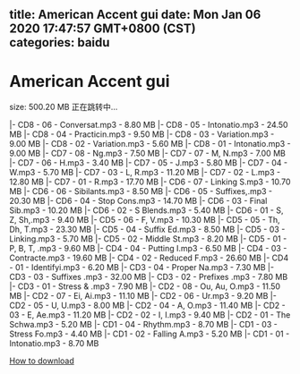 
title: American Accent gui
date: Mon Jan 06 2020 17:47:57 GMT+0800 (CST)    
categories: baidu
---

# American Accent gui
size: 500.20 MB
 正在跳转中...
 
|- CD8 - 06 - Conversat.mp3 - 8.80 MB
|- CD8 - 05 - Intonatio.mp3 - 24.50 MB
|- CD8 - 04 - Practicin.mp3 - 9.50 MB
|- CD8 - 03 - Variation.mp3 - 9.00 MB
|- CD8 - 02 - Variation.mp3 - 5.60 MB
|- CD8 - 01 - Intonatio.mp3 - 9.00 MB
|- CD7 - 08 - Ng.mp3 - 7.50 MB
|- CD7 - 07 - M, N.mp3 - 7.00 MB
|- CD7 - 06 - H.mp3 - 3.40 MB
|- CD7 - 05 - J.mp3 - 5.80 MB
|- CD7 - 04 - W.mp3 - 5.70 MB
|- CD7 - 03 - L, R.mp3 - 11.20 MB
|- CD7 - 02 - L.mp3 - 12.80 MB
|- CD7 - 01 - R.mp3 - 17.70 MB
|- CD6 - 07 - Linking S.mp3 - 10.70 MB
|- CD6 - 06 - Sibilants.mp3 - 8.50 MB
|- CD6 - 05 - Suffixes,.mp3 - 20.30 MB
|- CD6 - 04 - Stop Cons.mp3 - 14.70 MB
|- CD6 - 03 - Final Sib.mp3 - 10.20 MB
|- CD6 - 02 - S Blends.mp3 - 5.40 MB
|- CD6 - 01 - S, Z, Sh,.mp3 - 9.40 MB
|- CD5 - 06 - F, V.mp3 - 10.30 MB
|- CD5 - 05 - Th, Dh, T.mp3 - 23.30 MB
|- CD5 - 04 - Suffix Ed.mp3 - 8.50 MB
|- CD5 - 03 - Linking.mp3 - 5.70 MB
|- CD5 - 02 - Middle St.mp3 - 8.20 MB
|- CD5 - 01 - P, B, T, .mp3 - 9.60 MB
|- CD4 - 04 - Putting I.mp3 - 6.50 MB
|- CD4 - 03 - Contracte.mp3 - 19.60 MB
|- CD4 - 02 - Reduced F.mp3 - 26.60 MB
|- CD4 - 01 - Identifyi.mp3 - 6.20 MB
|- CD3 - 04 - Proper Na.mp3 - 7.30 MB
|- CD3 - 03 - Suffixes .mp3 - 32.00 MB
|- CD3 - 02 - Prefixes .mp3 - 7.80 MB
|- CD3 - 01 - Stress & .mp3 - 7.90 MB
|- CD2 - 08 - Ou, Au, O.mp3 - 11.50 MB
|- CD2 - 07 - Ei, Ai.mp3 - 11.10 MB
|- CD2 - 06 - Ur.mp3 - 9.20 MB
|- CD2 - 05 - U, U.mp3 - 8.00 MB
|- CD2 - 04 - A, O.mp3 - 11.40 MB
|- CD2 - 03 - E, Ae.mp3 - 11.20 MB
|- CD2 - 02 - I, I.mp3 - 9.40 MB
|- CD2 - 01 - The Schwa.mp3 - 5.20 MB
|- CD1 - 04 - Rhythm.mp3 - 8.70 MB
|- CD1 - 03 - Stress Fo.mp3 - 4.40 MB
|- CD1 - 02 - Falling A.mp3 - 5.20 MB
|- CD1 - 01 - Intonatio.mp3 - 8.70 MB

[How to download](https://bpcam.bemobtrk.com/go/2ceec3aa-1ca2-46d6-b9ff-aaa5c184517c?jno=2203)